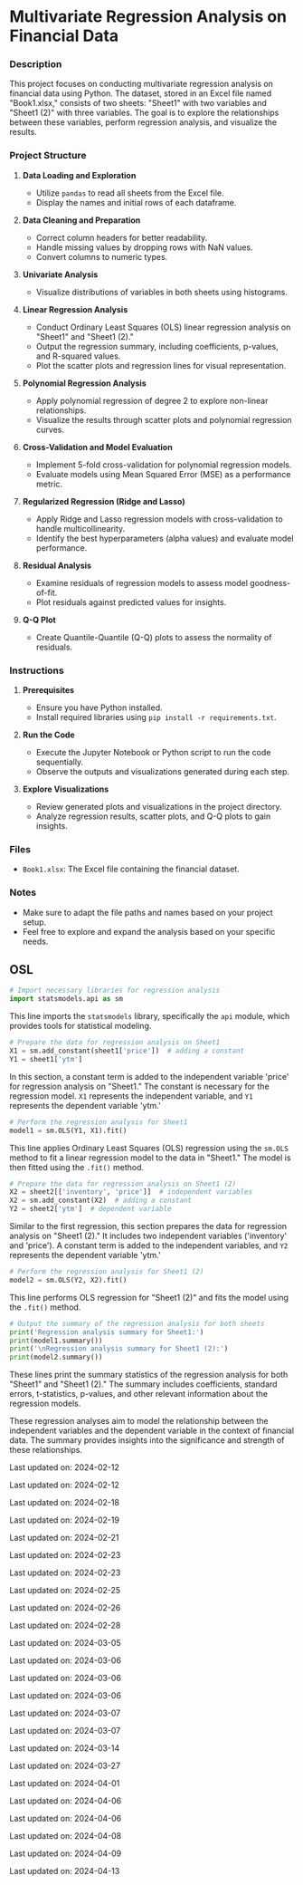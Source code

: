 # Multivariate Regression Analysis on Financial Data

### Description

This project focuses on conducting multivariate regression analysis on financial data using Python. The dataset, stored in an Excel file named "Book1.xlsx," consists of two sheets: "Sheet1" with two variables and "Sheet1 (2)" with three variables. The goal is to explore the relationships between these variables, perform regression analysis, and visualize the results.

### Project Structure

1. **Data Loading and Exploration**
    - Utilize `pandas` to read all sheets from the Excel file.
    - Display the names and initial rows of each dataframe.

2. **Data Cleaning and Preparation**
    - Correct column headers for better readability.
    - Handle missing values by dropping rows with NaN values.
    - Convert columns to numeric types.

3. **Univariate Analysis**
    - Visualize distributions of variables in both sheets using histograms.

4. **Linear Regression Analysis**
    - Conduct Ordinary Least Squares (OLS) linear regression analysis on "Sheet1" and "Sheet1 (2)."
    - Output the regression summary, including coefficients, p-values, and R-squared values.
    - Plot the scatter plots and regression lines for visual representation.

5. **Polynomial Regression Analysis**
    - Apply polynomial regression of degree 2 to explore non-linear relationships.
    - Visualize the results through scatter plots and polynomial regression curves.

6. **Cross-Validation and Model Evaluation**
    - Implement 5-fold cross-validation for polynomial regression models.
    - Evaluate models using Mean Squared Error (MSE) as a performance metric.

7. **Regularized Regression (Ridge and Lasso)**
    - Apply Ridge and Lasso regression models with cross-validation to handle multicollinearity.
    - Identify the best hyperparameters (alpha values) and evaluate model performance.

8. **Residual Analysis**
    - Examine residuals of regression models to assess model goodness-of-fit.
    - Plot residuals against predicted values for insights.

9. **Q-Q Plot**
    - Create Quantile-Quantile (Q-Q) plots to assess the normality of residuals.

### Instructions

1. **Prerequisites**
    - Ensure you have Python installed.
    - Install required libraries using `pip install -r requirements.txt`.

2. **Run the Code**
    - Execute the Jupyter Notebook or Python script to run the code sequentially.
    - Observe the outputs and visualizations generated during each step.

3. **Explore Visualizations**
    - Review generated plots and visualizations in the project directory.
    - Analyze regression results, scatter plots, and Q-Q plots to gain insights.


### Files

- `Book1.xlsx`: The Excel file containing the financial dataset.

### Notes

- Make sure to adapt the file paths and names based on your project setup.
- Feel free to explore and expand the analysis based on your specific needs.

## OSL

```python
# Import necessary libraries for regression analysis
import statsmodels.api as sm
```
This line imports the `statsmodels` library, specifically the `api` module, which provides tools for statistical modeling.

```python
# Prepare the data for regression analysis on Sheet1
X1 = sm.add_constant(sheet1['price'])  # adding a constant
Y1 = sheet1['ytm']
```
In this section, a constant term is added to the independent variable 'price' for regression analysis on "Sheet1." The constant is necessary for the regression model. `X1` represents the independent variable, and `Y1` represents the dependent variable 'ytm.'

```python
# Perform the regression analysis for Sheet1
model1 = sm.OLS(Y1, X1).fit()
```
This line applies Ordinary Least Squares (OLS) regression using the `sm.OLS` method to fit a linear regression model to the data in "Sheet1." The model is then fitted using the `.fit()` method.

```python
# Prepare the data for regression analysis on Sheet1 (2)
X2 = sheet2[['inventory', 'price']]  # independent variables
X2 = sm.add_constant(X2)  # adding a constant
Y2 = sheet2['ytm']  # dependent variable
```
Similar to the first regression, this section prepares the data for regression analysis on "Sheet1 (2)." It includes two independent variables ('inventory' and 'price'). A constant term is added to the independent variables, and `Y2` represents the dependent variable 'ytm.'

```python
# Perform the regression analysis for Sheet1 (2)
model2 = sm.OLS(Y2, X2).fit()
```
This line performs OLS regression for "Sheet1 (2)" and fits the model using the `.fit()` method.

```python
# Output the summary of the regression analysis for both sheets
print('Regression analysis summary for Sheet1:')
print(model1.summary())
print('\nRegression analysis summary for Sheet1 (2):')
print(model2.summary())
```
These lines print the summary statistics of the regression analysis for both "Sheet1" and "Sheet1 (2)." The summary includes coefficients, standard errors, t-statistics, p-values, and other relevant information about the regression models.

These regression analyses aim to model the relationship between the independent variables and the dependent variable in the context of financial data. The summary provides insights into the significance and strength of these relationships.

Last updated on: 2024-02-12

Last updated on: 2024-02-12

Last updated on: 2024-02-18

Last updated on: 2024-02-19

Last updated on: 2024-02-21

Last updated on: 2024-02-23

Last updated on: 2024-02-23

Last updated on: 2024-02-25

Last updated on: 2024-02-26

Last updated on: 2024-02-28

Last updated on: 2024-03-05

Last updated on: 2024-03-06

Last updated on: 2024-03-06

Last updated on: 2024-03-06

Last updated on: 2024-03-07

Last updated on: 2024-03-07

Last updated on: 2024-03-14

Last updated on: 2024-03-27

Last updated on: 2024-04-01

Last updated on: 2024-04-06

Last updated on: 2024-04-06

Last updated on: 2024-04-08

Last updated on: 2024-04-09

Last updated on: 2024-04-13